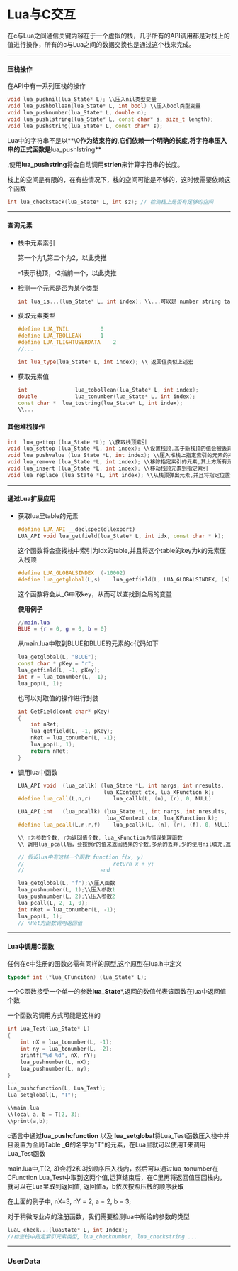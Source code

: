 # Lua与C交互

在c与Lua之间通信关键内容在于一个虚拟的栈，几乎所有的API调用都是对栈上的值进行操作，所有的c与Lua之间的数据交换也是通过这个栈来完成。

---

#### 压栈操作

在API中有一系列压栈的操作

````c++
void lua_pushnil(lua_State* L); \\压入nil类型变量
void lua_pushbollean(lua_State* L, int bool) \\压入bool类型变量
void lua_pushnumber(lua_State* L, double n);
void lua_pushlstring(lua_State* L, const char* s, size_t length);
void lua_pushstring(lua_State* L, const char* s);


````

Lua中的字符串不是以**\0**作为结束符的,它们依赖一个明确的长度,将字符串压入串的正式函数是**lua_pushlstring**

,使用**lua_pushstring**将会自动调用**strlen**来计算字符串的长度。

栈上的空间是有限的，在有些情况下，栈的空间可能是不够的，这时候需要依赖这个函数

````c++
int lua_checkstack(lua_State* L, int sz); // 检测栈上是否有足够的空间
````

---

#### 查询元素

* 栈中元素索引

  第一个为1,第二个为2，以此类推

  -1表示栈顶，-2指前一个，以此类推

* 检测一个元素是否为某个类型

  ````c++
  int lua_is...(lua_State* L, int index); \\...可以是 number string table等， index表示栈中元素索引
  ````

* 获取元素类型

  ````c++
  #define LUA_TNIL 			0
  #define LUA_TBOLLEAN		1
  #define LUA_TLIGHTUSERDATA	2
  //...
  
  int lua_type(lua_State* L, int index); \\ 返回值类似上述宏
  ````

* 获取元素值

  ````c++
  int				lua_tobollean(lua_State* L, int index);
  double			lua_tonumber(lua_State* L, int index);
  const char *	lua_tostring(lua_State* L, int index);
  \\...
  ````

#### 其他堆栈操作

````c++
int  lua_gettop (lua_State *L); \\获取栈顶索引
void lua_settop (lua_State *L, int index); \\设置栈顶,高于新栈顶的值会被丢弃
void lua_pushvalue (lua_State *L, int index); \\压入堆栈上指定索引的元素的拷贝到栈顶
void lua_remove (lua_State *L, int index); \\移除指定索引的元素,其上方所有元素会下移一位来填补该处空白
void lua_insert (lua_State *L, int index); \\移动栈顶元素到指定索引
void lua_replace (lua_State *L, int index); \\从栈顶弹出元素,并且将指定位置元素替换为刚才弹出的栈顶元素
````

---

#### 通过Lua扩展应用

* 获取lua里table的元素

  ````c++
  #define LUA_API __declspec(dllexport)
  LUA_API void lua_getfield(lua_State* L, int idx, const char * k);
  ````

  这个函数将会查找栈中索引为idx的table,并且将这个table的key为k的元素压入栈顶

  ```c++
  #define LUA_GLOBALSINDEX	(-10002)
  #define lua_getglobal(L,s)	lua_getfield(L, LUA_GLOBALSINDEX, (s))
  ```

  这个函数将会从_G中取key，从而可以查找到全局的变量

  

  **使用例子**

  ````lua
  //main.lua
  BLUE = {r = 0, g = 0, b = 0}
  ````

  从main.lua中取到BLUE和BLUE的元素的c代码如下

  ````c++
  lua_getglobal(L, "BLUE");
  const char * pKey = "r";
  lua_getfield(L, -1, pKey);
  int r = lua_tonumber(L, -1);
  lua_pop(L, 1);
  ````

  也可以对取值的操作进行封装

  ````c++
  int GetField(cont char* pKey)
  {
      int nRet;
      lua_getfield(L, -1, pKey);
      nRet = lua_tonumber(L, -1);
      lua_pop(L, 1);
      return nRet;
  }
  ````

* 调用lua中函数

  ````c++
  LUA_API void  (lua_callk) (lua_State *L, int nargs, int nresults,
                             lua_KContext ctx, lua_KFunction k);
  #define lua_call(L,n,r)		lua_callk(L, (n), (r), 0, NULL)
  
  LUA_API int   (lua_pcallk) (lua_State *L, int nargs, int nresults, int errfunc,
                              lua_KContext ctx, lua_KFunction k);
  #define lua_pcall(L,n,r,f)	lua_pcallk(L, (n), (r), (f), 0, NULL)
  
  \\ n为参数个数, r为返回值个数, lua_kFunction为错误处理函数
  \\ 调用lua_pcall后，会按照r的值来返回结果的个数,多余的丢弃,少的使用nil填充,返回值将会被插入到栈顶,在结果入栈前,lua_pcall会将栈内的函数和参数移除
  ````

  ````c++
  // 假设lua中有这样一个函数 function f(x, y)
  //							return x + y;
  //						end
  
  lua_getglobal(L, "f");\\压入函数
  lua_pushnumber(L, 1);\\压入参数1
  lua_pushnumber(L, 2);\\压入参数2
  lua_pcall(L, 2, 1, 0);
  int nRet = lua_tonumber(L, -1);
  lua_pop(L, 1);
  // nRet为函数调用返回值
  ````

----

#### Lua中调用C函数

任何在c中注册的函数必需有同样的原型,这个原型在lua.h中定义

````c++
typedef int (*lua_CFunciton) (lua_State* L);
````

一个C函数接受一个单一的参数**lua_State***,返回的数值代表该函数在lua中返回值个数.

一个函数的调用方式可能是这样的

````c++
int Lua_Test(lua_State* L)
{
    int nX = lua_tonumber(L, -1);
    int ny = lua_tonumber(L, -2);
    printf("%d %d", nX, nY);
    lua_pushnumber(L, nX);
    lua_pushnumber(L, ny);
}
...
lua_pushcfunction(L, Lua_Test);
lua_setglobal(L, "T");

\\main.lua
\\local a, b = T(2, 3);
\\print(a,b);
````

c语言中通过**lua_pushcfunction** 以及 **lua_setglobal**将Lua_Test函数压入栈中并且设置为全局Table **_G**的名字为"T"的元素，在Lua里就可以使用T来调用Lua_Test函数

main.lua中,T(2, 3)会将2和3按顺序压入栈内，然后可以通过lua_tonumber在CFunction Lua_Test中取到这两个值,运算结束后，在C里再将返回值压回栈内，就可以在Lua里取到返回值, 返回值a，b依次按照压栈的顺序获取

在上面的例子中, nX=3, nY = 2, a = 2, b = 3;

对于稍微专业点的注册函数，我们需要检测lua中所给的参数的类型

````c++
luaL_check...(luaState* L, int Index);
//检查栈中指定索引元素类型, lua_checknumber, lua_checkstring ...
````

---

### UserData


